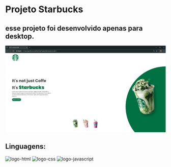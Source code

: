 <h1>Projeto Starbucks</h1>
<h2>esse projeto foi desenvolvido apenas para desktop.</h2>

<img src="https://github.com/Hitech-Igor/projeto-starbucks-git/blob/main/Desktop.png?raw=true" alt="foto-da-pagina-para-desktop" />

<h2>Linguagens:</h2>
<img src="https://img.shields.io/badge/HTML5-E34F26?style=for-the-badge&logo=html5&logoColor=white" alt="logo-html"/>
<img src="https://img.shields.io/badge/CSS3-1572B6?style=for-the-badge&logo=css3&logoColor=white" alt="logo-css"/>
<img src="https://img.shields.io/badge/JavaScript-F7DF1E?style=for-the-badge&logo=javascript&logoColor=black" alt="logo-javascript"/>
